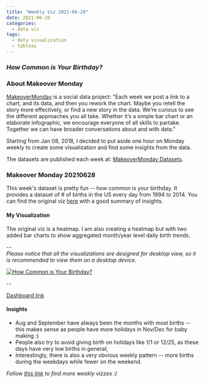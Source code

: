 ```yaml
---
title: "Weekly Viz 2021-06-28"
date: 2021-06-28
categories:
  - data viz
tags:
  - data visualization
  - tableau
---
```


### *How Common is Your Birthday?*


### About Makeover Monday

[MakeoverMonday](http://www.makeovermonday.co.uk/) is a social data project:
"Each week we post a link to a chart, and its data, and then you rework the chart.
Maybe you retell the story more effectively, or find a new story in the data.
We’re curious to see the different approaches you all take. Whether it’s a simple bar chart or an elaborate infographic, we encourage everyone of all skills to partake.
Together we can have broader conversations about and with data."

Starting from Jan 08, 2018, I decided to put aside one hour on Monday weekly to create some visualization and find some insights from the data.

The datasets are published each week at: [MakeoverMonday Datasets](http://www.makeovermonday.co.uk/data/).

### Makeover Monday 20210628

This week's dataset is pretty fun -- how common is your birthday. It provides a dataset of # of births in the US every day from 1994 to 2014. You can find the original viz [here](http://thedailyviz.com/2016/09/17/how-common-is-your-birthday-dailyviz/) with a good summary of insights.  

#### My Visualization

The original viz is a heatmap. I am also creating a heatmap but with two added bar charts to show aggregated month/year level daily birth trends.  

--  
*Please notice that all the visualizations are designed for desktop view, so it is recommended to view them on a desktop device.*  

<div class='tableauPlaceholder' id='viz1624940986640' style='position: relative'>
  <noscript><a href='#'>
    <img alt='How Common is Your Birthday? ' src='https:&#47;&#47;public.tableau.com&#47;static&#47;images&#47;Ma&#47;MakeOverMonday20210628HowCommonIsYourBirthday&#47;HowCommonisYourBirthday&#47;1_rss.png' style='border: none' />
    </a></noscript>
  <object class='tableauViz'  style='display:none;'>
    <param name='host_url' value='https%3A%2F%2Fpublic.tableau.com%2F' />
    <param name='embed_code_version' value='3' />
    <param name='site_root' value='' />
    <param name='name' value='MakeOverMonday20210628HowCommonIsYourBirthday&#47;HowCommonisYourBirthday' />
    <param name='tabs' value='no' />
    <param name='toolbar' value='yes' />
    <param name='static_image' value='https:&#47;&#47;public.tableau.com&#47;static&#47;images&#47;Ma&#47;MakeOverMonday20210628HowCommonIsYourBirthday&#47;HowCommonisYourBirthday&#47;1.png' />
    <param name='animate_transition' value='yes' />
    <param name='display_static_image' value='yes' />
    <param name='display_spinner' value='yes' />
    <param name='display_overlay' value='yes' />
    <param name='display_count' value='yes' />
    <param name='language' value='en-US' />
  </object></div>           
  <script type='text/javascript'>            
  var divElement = document.getElementById('viz1624940986640');    
  var vizElement = divElement.getElementsByTagName('object')[0];            
  if ( divElement.offsetWidth > 800 ) { vizElement.style.width='800px';vizElement.style.height='827px';} else if ( divElement.offsetWidth > 500 ) { vizElement.style.width='800px';vizElement.style.height='827px';} else { vizElement.style.width='100%';vizElement.style.height='827px';}        
  var scriptElement = document.createElement('script');             
  scriptElement.src = 'https://public.tableau.com/javascripts/api/viz_v1.js';   
  vizElement.parentNode.insertBefore(scriptElement, vizElement);              
</script>
  
--  

[Dashboard link](https://public.tableau.com/views/MakeOverMonday20210628HowCommonIsYourBirthday/HowCommonisYourBirthday?:language=en-US&:display_count=n&:origin=viz_share_link)

#### Insights
* Aug and September have always been the months with most births -- this makes sense as people have more holidays in Nov/Dec for baby making :)  
* People also try to avoid giving birth on holidays like 1/1 or 12/25, as these days have very low births in general;  
* Interestingly, there is also a very obvious weekly pattern -- more births during the weekdays while fewer on the weekend.  


*Follow [this link](https://yudong-94.github.io/personal-website/project/WeeklyViz2021/) to find more weekly vizzes :)*